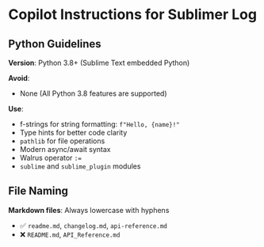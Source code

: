 # Copilot Instructions for Sublimer Log

## Python Guidelines

**Version**: Python 3.8+ (Sublime Text embedded Python)

**Avoid**:
- None (All Python 3.8 features are supported)

**Use**:
- f-strings for string formatting: `f"Hello, {name}!"`
- Type hints for better code clarity
- `pathlib` for file operations
- Modern async/await syntax
- Walrus operator `:=`
- `sublime` and `sublime_plugin` modules

## File Naming

**Markdown files**: Always lowercase with hyphens
- ✅ `readme.md`, `changelog.md`, `api-reference.md`
- ❌ `README.md`, `API_Reference.md`
